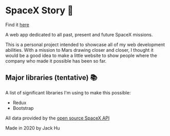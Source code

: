 # SpaceX Story :rocket:

Find it [here](https://spacex-story.herokuapp.com/)

A web app dedicated to all past, present and future SpaceX missions.

This is a personal project intended to showcase all of my web development abilities. With a mission to Mars drawing closer and closer,
I thought it would be a good idea to make a little website to show people where the company who made it possible has been so far.

## Major libraries (tentative) :books:

A list of significant libraries I'm using to make this possible:

- Redux
- Bootstrap

All data provided by the [open source SpaceX API](https://github.com/r-spacex/SpaceX-API)

Made in 2020 by Jack Hu
